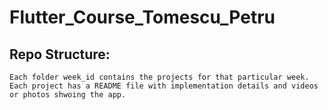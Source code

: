 # Flutter_Course_Tomescu_Petru

## Repo Structure:
	Each folder week_id contains the projects for that particular week.
	Each project has a README file with implementation details and videos or photos shwoing the app.